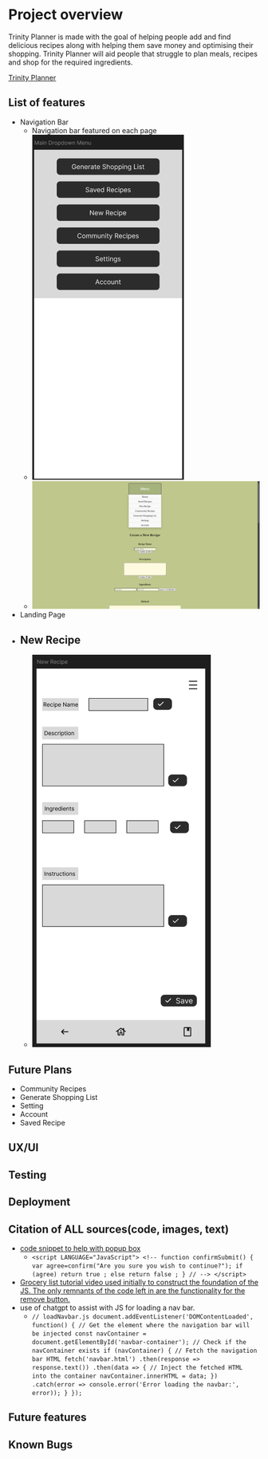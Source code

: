 # Project overview

Trinity Planner is made with the goal of helping people add and find delicious recipes along with helping them save money and optimising their shopping. Trinity Planner will aid people that struggle to plan meals, recipes and shop for the required ingredients.

[Trinity Planner](https://chuckydillo.github.io/trinity-shopper/)

## List of features

 - Navigation Bar
	 - Navigation bar featured on each page
	 - ![Wireframe of dropdown menu](assets/readmeimgs/dropdownmenu.png)
	 - ![Screenshot of dropdown menu](assets/readmeimgs/dropdown.png)
 - Landing Page
 - New Recipe
	- 
 	- ![Wireframe of recipe creation](assets/readmeimgs/newrecipe.png)

## Future Plans
 - Community Recipes
 - Generate Shopping List
 - Setting
 - Account
 - Saved Recipe

## UX/UI

## Testing

## Deployment

## Citation of ALL sources(code, images, text)

 -  [code snippet to help with popup box](https://www.foowebs.com/p14-How-to-confirm-before-submitting-a-form-with-popup-box)
	 - `<script LANGUAGE="JavaScript"> <!-- function confirmSubmit() { var agree=confirm("Are you sure you wish to continue?"); if (agree) return true ; else return false ; } // --> </script>`
 -   [Grocery list tutorial video used initially to construct the foundation of the JS. The only remnants of the code left in are the functionality for the remove button.](https://www.youtube.com/watch?v=a6Y0GMmMMOI)
 - use of chatgpt to assist with JS for loading a nav bar.
	 - `// loadNavbar.js document.addEventListener('DOMContentLoaded', function() { // Get the element where the navigation bar will be injected const navContainer = document.getElementById('navbar-container'); // Check if the navContainer exists if (navContainer) { // Fetch the navigation bar HTML fetch('navbar.html') .then(response => response.text()) .then(data => { // Inject the fetched HTML into the container navContainer.innerHTML = data; }) .catch(error => console.error('Error loading the navbar:', error)); } });`

## Future features

## Known Bugs
